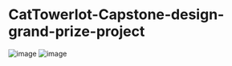 # CatTowerIot-Capstone-design-grand-prize-project

![image](https://user-images.githubusercontent.com/58325946/199742046-0ff5da96-e917-4e7a-aee4-311ad8c245b7.png)
![image](https://user-images.githubusercontent.com/58325946/199742882-79062269-0b5f-4434-a2f2-28faa4b37db4.png)
